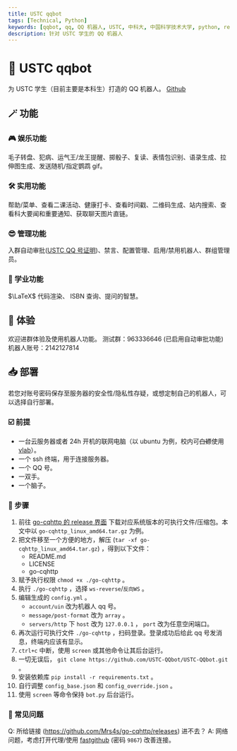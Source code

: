 ```yaml
---
title: USTC qqbot
tags: [Technical, Python]
keywords: [qqbot, qq, QQ 机器人, USTC, 中科大, 中国科学技术大学, python, requests, bs4, BeautifulSoup4]
description: 针对 USTC 学生的 QQ 机器人
---
```


# 🐧 USTC qqbot
为 USTC 学生（目前主要是本科生）打造的 QQ 机器人。 [Github](https://github.com/USTC-QQbot/USTC-QQbot)

## 🪄 功能
### 🎮 娱乐功能
毛子转盘、犯病、运气王/龙王提醒、掷骰子、复读、表情包识别、语录生成、拉伸图生成、发送随机/指定鹦鹉 gif。

### 🛠️ 实用功能
帮助/菜单、查看二课活动、健康打卡、查看时间戳、二维码生成、站内搜索、查看科大要闻和重要通知、获取聊天图片直链。

### 😎 管理功能
入群自动审批([USTC QQ 号证明](https://qq.ustc.life/))、禁言、配置管理、启用/禁用机器人、群组管理员。

### 📖 学业功能
$\LaTeX$ 代码渲染、 ISBN 查询、提问的智慧。

## 👀 体验
欢迎进群体验及使用机器人功能。
测试群：963336646 (已启用自动审批功能)
机器人账号：2142127814

## 📥 部署
若您对账号密码保存至服务器的安全性/隐私性存疑，或想定制自己的机器人，可以选择自行部署。

### ☑️ 前提
* 一台云服务器或者 24h 开机的联网电脑（以 ubuntu 为例，校内可~~白嫖~~使用 [vlab](https://vlab.ustc.edu.cn/)）。
* 一个 ssh 终端，用于连接服务器。
* 一个 QQ 号。
* 一双手。
* 一个脑子。

### 🚩 步骤
1. 前往 [go-cqhttp 的 release 界面](https://github.com/Mrs4s/go-cqhttp/releases) 下载对应系统版本的可执行文件/压缩包。本文中以 `go-cqhttp_linux_amd64.tar.gz` 为例。
2. 把文件移至一个方便的地方，解压 (`tar -xf go-cqhttp_linux_amd64.tar.gz`) ，得到以下文件：
    * README.md
    * LICENSE
    * go-cqhttp
3. 赋予执行权限 `chmod +x ./go-cqhttp` 。
4. 执行 `./go-cqhttp` ，选择 `ws-reverse`/`反向WS` 。
5. 编辑生成的 `config.yml` 。
    * `account/uin` 改为机器人 qq 号。
    * `message/post-format` 改为 `array` 。
    * `servers/http` 下 `host` 改为 `127.0.0.1` ， `port` 改为任意空闲端口。
6. 再次运行可执行文件 `./go-cqhttp` ，扫码登录。登录成功后给此 qq 号发消息，终端内应该有显示。
7. `ctrl+c` 中断，使用 `screen` 或其他命令让其后台运行。
8. 一切无误后， `git clone https://github.com/USTC-QQbot/USTC-QQbot.git` 。
9. 安装依赖库 `pip install -r requirements.txt` 。
10. 自行调整 `config_base.json` 和 `config_override.json` 。
11. 使用 `screen` 等命令保持 `bot.py` 后台运行。

### 🤔 常见问题
Q: 所给链接 (https://github.com/Mrs4s/go-cqhttp/releases) 进不去？
A: 网络问题，考虑打开代理/使用 [fastgithub](https://pro-2684.lanzouf.com/b011o8t7g) (密码 `9867`) 改善连接。

